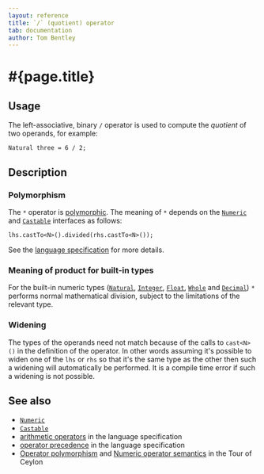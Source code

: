 ```yaml
---
layout: reference
title: `/` (quotient) operator
tab: documentation
author: Tom Bentley
---
```


# #{page.title}

## Usage 

The left-associative, binary `/` operator is used to compute the *quotient* of 
two operands, for example:


    Natural three = 6 / 2;

## Description

### Polymorphism

The `*` operator is [polymorphic](/documentation/reference/operator/operator-polymorphism). 
The meaning of `*` depends on the 
[`Numeric`](../../ceylon.language/Numeric) and
[`Castable`](../../ceylon.language/Castable) interfaces as follows:

    lhs.castTo<N>().divided(rhs.castTo<N>());

See the [language specification](#{site.urls.spec}#arithmetic) for more details.


### Meaning of product for built-in types

For the built-in numeric types ([`Natural`](../../ceylon.language/Natural), 
[`Integer`](../../ceylon.language/Integer),
[`Float`](../../ceylon.language/Float),
[`Whole`](../../ceylon.language/Whole) and
[`Decimal`](../../ceylon.language/Decimal)) 
`*` performs normal mathematical division, subject to the limitations
of the relevant type.

### Widening

The types of the operands need not match because of the calls to `cast<N>()` 
in the definition of the operator. In other words assuming it's possible to 
widen one of the `lhs` or `rhs` so that it's the same type as the other then 
such a widening will automatically be performed. It is a compile time error if 
such a widening is not possible.

## See also

* [`Numeric`](../../ceylon.language/Numeric)
* [`Castable`](../../ceylon.language/Castable)
* [arithmetic operators](#{site.urls.spec}#arithmetic) in the 
  language specification
* [operator precedence](#{site.urls.spec}#operatorprecedence) in the 
  language specification
* [Operator polymorphism](/documentation/tour/language-module/#operator_polymorphism) 
  and 
  [Numeric operator semantics](/documentation/tour/language-module/#numeric_operator_semantics) 
  in the Tour of Ceylon
